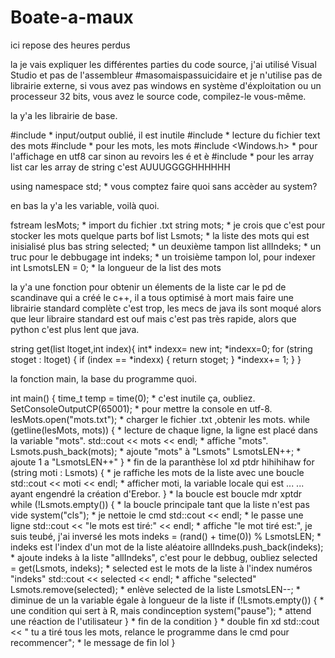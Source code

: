 # Boate-a-maux
ici repose des heures perdus

la je vais expliquer les différentes parties du code source, j'ai utilisé Visual Studio et pas de l'assembleur 
#masomaispassuicidaire
et je n'utilise pas de librairie externe, si vous avez pas windows en système d'éxploitation ou un processeur 32 bits, 
vous avez le source code, compilez-le vous-même. 

la y'a les librairie de base.

#include <iostream>   * input/output oublié, il est inutile
#include <fstream>    * lecture du fichier text des mots
#include <string>     * pour les mots, les mots 
#include <Windows.h>  * pour l'affichage en utf8 car sinon au revoirs les é et è
#include <list>       * pour les array list car les array de string c'est AUUUGGGGHHHHHH

using namespace std;  * vous comptez faire quoi sans accèder au system?

en bas la y'a les variable, voilà quoi.

fstream lesMots;      * import du fichier .txt 
string mots;          * je crois que c'est pour stocker les mots quelque parts bof
list<string> Lsmots;  * la liste des mots qui est inisialisé plus bas
string selected;      * un deuxième tampon
list<int> allIndeks;  * un truc pour le debbugage
int indeks;           * un troisième tampon lol, pour indexer 
int LsmotsLEN = 0;    * la longueur de la list des mots

la y'a une fonction pour obtenir un élements de la liste car le pd de scandinave qui a créé le c++, il a tous optimisé à 
mort mais faire une librairie standard complète c'est trop, les mecs de java ils sont moqué alors que leur libraire 
standard est ouf mais c'est pas très rapide, alors que python c'est plus lent que java.

string get(list<string> ltoget,int index){
    int* indexx= new int;
   *indexx=0;
    for (string stoget : ltoget) {
        if (index == *indexx) {
            return stoget;
        }
       *indexx+= 1;
    }
}

la fonction main, la base du programme quoi.

int main()
{
    time_t temp = time(0);     * c'est inutile ça, oubliez.
    SetConsoleOutputCP(65001); * pour mettre la console en utf-8.
    lesMots.open("mots.txt");  * charger le fichier .txt ,obtenir les mots.
    while (getline(lesMots, mots)) {  * lecture de chaque ligne, la ligne est placé dans la variable "mots".
        std::cout << mots << endl;    * affiche "mots".
        Lsmots.push_back(mots);       * ajoute "mots" à "Lsmots"
        LsmotsLEN++;                  * ajoute 1 a "LsmotsLEN++"
    }                                 * fin de la paranthèse lol xd ptdr hihihihaw
    for (string moti : Lsmots) {    * je raffiche les mots de la liste avec une boucle
        std::cout << moti << endl;  * afficher moti, la variable locale qui est ... ... ayant engendré la création d'Erebor.
    }                               * la boucle est boucle mdr xptdr
    while (!Lsmots.empty()) {                       * la boucle principale tant que la liste n'est pas vide
        system("cls");                              * je nettoie le cmd
        std::cout << endl;                          * le passe une ligne
        std::cout << "le mots est tiré:" << endl;   * affiche "le mot tiré est:", je suis teubé, j'ai inversé les mots
        indeks = (rand() + time(0)) % LsmotsLEN;    * indeks est l'index d'un mot de la liste aléatoire
        allIndeks.push_back(indeks);                * ajoute indeks à la liste "allIndeks", c'est pour le debbug, oubliez
        selected = get(Lsmots, indeks);             * selected est le mots de la liste à l'index numéros "indeks"
        std::cout << selected << endl;              * affiche "selected"
        Lsmots.remove(selected);                    * enlève selected de la liste
        LsmotsLEN--;                                * diminue de un la variable égale à longueur de la liste
        if (!Lsmots.empty()) {                       * une condition qui sert à R, mais condinception
            system("pause");                         * attend une réaction de l'utilisateur
        }                                            * fin de la condition
    }                                               * double fin xd
    std::cout << " tu a tiré tous les mots, relance le programme dans le cmd pour recommencer"; * le message de fin lol
}
